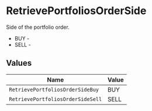 # RetrievePortfoliosOrderSide

Side of the portfolio order.
* BUY - 
* SELL - 


## Values

| Name                              | Value                             |
| --------------------------------- | --------------------------------- |
| `RetrievePortfoliosOrderSideBuy`  | BUY                               |
| `RetrievePortfoliosOrderSideSell` | SELL                              |